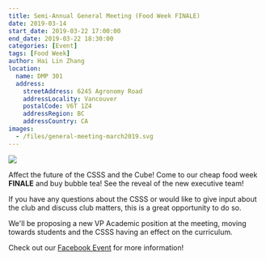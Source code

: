 ```yaml
---
title: Semi-Annual General Meeting (Food Week FINALE)
date: 2019-03-14
start_date: 2019-03-22 17:00:00
end_date: 2019-03-22 18:30:00
categories: [Event]
tags: [Food Week]
author: Hai Lin Zhang
location:
  name: DMP 301
  address:
    streetAddress: 6245 Agronomy Road 
    addressLocality: Vancouver
    postalCode: V6T 1Z4
    addressRegion: BC
    addressCountry: CA
images:
  - /files/general-meeting-march2019.svg
---
```


![](/files/general-meeting-march2019.svg)

Affect the future of the CSSS and the Cube! Come to our cheap food week **FINALE** and buy bubble tea! See the reveal of the new executive team!

If you have any questions about the CSSS or would like to give input about the club and discuss club matters, this is a great opportunity to do so.

We'll be proposing a new VP Academic position at the meeting, moving towards students and the CSSS having an effect on the curriculum.

Check out our [Facebook Event](https://www.facebook.com/events/846682532343087/) for more information!